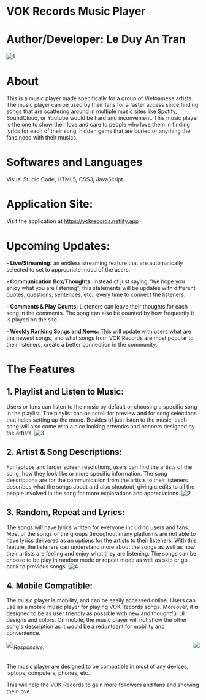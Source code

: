 # VOK Records Music Player
# Author/Developer: Le Duy An Tran
![1](https://user-images.githubusercontent.com/114903308/209885104-0d74ebbc-275d-4c00-bbc2-81db57e31715.png)
# About
This is a music player made specifically for a group of Vietnamese artists. The music player can be used by their fans for a faster access since finding songs that are scattering around in multiple music sites like Spotify, SoundCloud, or Youtube would be hard and inconvenient. This music player is the one to show their love and care to people who love them in finding lyrics for each of their song, hidden gems that are buried or anything the fans need with their musics.
# Softwares and Languages
Visual Studio Code, HTML5, CSS3, JavaScript
# Application Site:
Visit the application at https://vokrecords.netlify.app
# Upcoming Updates:
**- Live/Streaming:** an endless streaming feature that are automatically selected to set to appropriate mood of the users.

**- Communication Box/Thoughts:** Instead of just saying "We hope you enjoy what you are listening", this statements will be updates with different quotes, questions, sentences, etc., every time to connect the listeners.

**- Comments & Play Counts:** Listeners can leave their thoughts for each song in the comments. The song can also be counted by how frequently it is played on the site.

**- Weekly Ranking Songs and News:** This will update with users what are the newest songs, and what songs from VOK Records are most popular to their listeners, create a better connection in the community.
# The Features
## 1. Playlist and Listen to Music: 
Users or fans can listen to the music by default or choosing a specific song in the playlist. The playlist can be scroll for preview and for song selections that helps setting up the mood. Besides of just listen to the music, each song will also come with a nice looking artworks and banners designed by the artists.
![3](https://user-images.githubusercontent.com/114903308/209885111-2ef8af9f-fb71-49db-b2cc-e7fe0cdc4ecb.png)
## 2. Artist & Song Descriptions:
For laptops and larger screen resolutions, users can find the artists of the song, how they look like or more specific information. The song descriptions are for the communication from the artists to their listeners describes what the songs about and also shoutout, giving credits to all the people involved in the song for more explorations and appreciations.
![2](https://user-images.githubusercontent.com/114903308/209885107-a00d6f98-783f-4e05-99b2-7a47506406cc.png)
## 3. Random, Repeat and Lyrics:
The songs will have lyrics written for everyone including users and fans. Most of the songs of the groups throughout many platforms are not able to have lyrics delivered as an options for the artists to their listeners. With this feature, the listeners can understand more about the songs as well as how their artists are feeling and enjoy what they are listening. The songs can be choose to be play in random mode or repeat mode as well as skip or go back to previous songs.
![4](https://user-images.githubusercontent.com/114903308/209885118-d3c7f649-6760-4c0c-8ffa-9a3b81592b2d.png)
## 4. Mobile Compatible:
The music player is mobility, and can be easily accessed online. Users can use as a mobile music player for playing VOK Records songs. Moreover, it is designed to be as user friendly as possible with new and thoughtful UI designs and colors. On mobile, the music player will not show the other song's description as it would be a reduntdant for mobility and convenience.

<img align="left"  src="https://user-images.githubusercontent.com/114903308/209885121-e8b42ac6-a79d-4855-8c38-c208bc50207c.png"><img align="right" src="https://user-images.githubusercontent.com/114903308/209885124-6903dfd1-068d-4db0-977d-d502be0c6c1e.png">

###### Responsive:
The music player are designed to be compatible in most of any devices, laptops, computers, phones, etc.

This will help the VOK Records to gain more followers and fans and showing their love.

